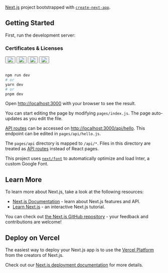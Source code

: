 [Next.js](https://nextjs.org/) project bootstrapped with [`create-next-app`](https://github.com/vercel/next.js/tree/canary/packages/create-next-app).

## Getting Started

First, run the development server:
### Certificates & Licenses

<button> <a href="https://api.accredible.com/v1/frontend/credential_website_embed_image/certificate/49818030"><img src="https://api.accredible.com/v1/frontend/credential_website_embed_image/badge/49818030"></a> </button>
<button><a href="https://www.credential.net/8c7350c7-22c7-4462-81af-1517c53c3ee3"><img src="https://api.accredible.com/v1/frontend/credential_website_embed_image/badge/51723955"></a></button>
<button><a href="https://www.credential.net/94700cbe-6b8b-45f2-aaa4-ebbcdeaa354c"><img src="https://api.accredible.com/v1/frontend/credential_website_embed_image/badge/53636475"></a></button>
<button><a href="https://www.credential.net/c3330ebb-323d-490b-b095-86839638e41d#gs.f342sc"><img src="https://api.accredible.com/v1/frontend/credential_website_embed_image/badge/58192131"></a></button>
<br><br>

```bash
npm run dev
# or
yarn dev
# or
pnpm dev
```

Open [http://localhost:3000](http://localhost:3000) with your browser to see the result.

You can start editing the page by modifying `pages/index.js`. The page auto-updates as you edit the file.

[API routes](https://nextjs.org/docs/api-routes/introduction) can be accessed on [http://localhost:3000/api/hello](http://localhost:3000/api/hello). This endpoint can be edited in `pages/api/hello.js`.

The `pages/api` directory is mapped to `/api/*`. Files in this directory are treated as [API routes](https://nextjs.org/docs/api-routes/introduction) instead of React pages.

This project uses [`next/font`](https://nextjs.org/docs/basic-features/font-optimization) to automatically optimize and load Inter, a custom Google Font.

## Learn More

To learn more about Next.js, take a look at the following resources:

- [Next.js Documentation](https://nextjs.org/docs) - learn about Next.js features and API.
- [Learn Next.js](https://nextjs.org/learn) - an interactive Next.js tutorial.

You can check out [the Next.js GitHub repository](https://github.com/vercel/next.js/) - your feedback and contributions are welcome!

## Deploy on Vercel

The easiest way to deploy your Next.js app is to use the [Vercel Platform](https://vercel.com/new?utm_medium=default-template&filter=next.js&utm_source=create-next-app&utm_campaign=create-next-app-readme) from the creators of Next.js.

Check out our [Next.js deployment documentation](https://nextjs.org/docs/deployment) for more details.
